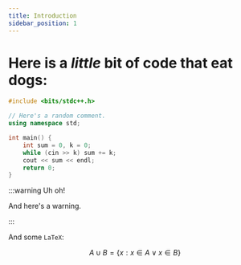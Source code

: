 ```yaml
---
title: Introduction
sidebar_position: 1
---
```


# Here is a _little_ bit of **code** that eat dogs:

```cpp
#include <bits/stdc++.h>

// Here's a random comment.
using namespace std;

int main() {
	int sum = 0, k = 0;
	while (cin >> k) sum += k;
	cout << sum << endl;
	return 0;
}
```

:::warning Uh oh!

And here's a warning.

:::

And some `LaTeX`:

$$
A \cup B = \{ x : x \in A \lor x \in B \}
$$
